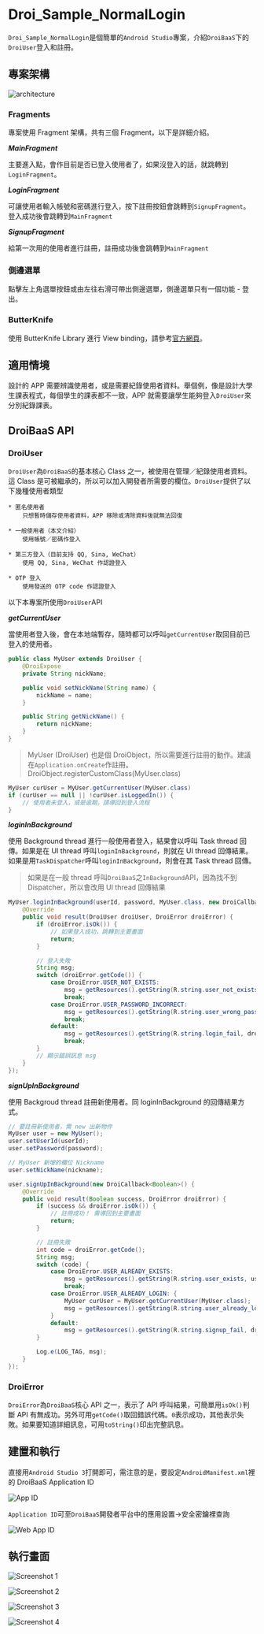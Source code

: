 # Droi\_Sample\_NormalLogin

`Droi_Sample_NormalLogin`是個簡單的`Android Studio`專案，介紹`DroiBaaS`下的`DroiUser`登入和註冊。

## 專案架構

![architecture][img_arch]

### Fragments

專案使用 Fragment 架構，共有三個 Fragment，以下是詳細介紹。

***MainFragment***

主要進入點，會作目前是否已登入使用者了，如果沒登入的話，就跳轉到`LoginFragment`。

***LoginFragment***

可讓使用者輸入帳號和密碼進行登入，按下註冊按鈕會跳轉到`SignupFragment`。登入成功後會跳轉到`MainFragment`

***SignupFragment***

給第一次用的使用者進行註冊，註冊成功後會跳轉到`MainFragment`

### 側邊選單

點擊左上角選單按鈕或由左往右滑可帶出側邊選單，側邊選單只有一個功能 - 登出。

### ButterKnife

使用 ButterKnife Library 進行 View binding，請參考[官方網頁][link_bk]。

[img_arch]: ./doc/img/img_arch.png
[link_bk]: http://jakewharton.github.io/butterknife/

## 適用情境

設計的 APP 需要辨識使用者，或是需要紀錄使用者資料。舉個例，像是設計大學生課表程式，每個學生的課表都不一致，APP 就需要讓學生能夠登入`DroiUser`來分別紀錄課表。

## DroiBaaS API

### DroiUser

`DroiUser`為`DroiBaaS`的基本核心 Class 之一，被使用在管理／紀錄使用者資料。這 Class 是可被繼承的，所以可以加入開發者所需要的欄位。`DroiUser`提供了以下幾種使用者類型

	* 匿名使用者
		只想暫時儲存使用者資料，APP 移除或清除資料後就無法回復
		
	* 一般使用者（本文介紹）
		使用帳號／密碼作登入
		
	* 第三方登入（目前支持 QQ, Sina, WeChat）
		使用 QQ, Sina, WeChat 作認證登入
		
	* OTP 登入
		使用發送的 OTP code 作認證登入
		
以下本專案所使用`DroiUser`API

***getCurrentUser***

當使用者登入後，會在本地端暫存，隨時都可以呼叫`getCurrentUser`取回目前已登入的使用者。

``` java
public class MyUser extends DroiUser {
    @DroiExpose
    private String nickName;

    public void setNickName(String name) {
        nickName = name;
    }

    public String getNickName() {
        return nickName;
    }
}
```

> MyUser (DroiUser) 也是個 DroiObject，所以需要進行註冊的動作。建議在`Application.onCreate`作註冊。
> DroiObject.registerCustomClass(MyUser.class)

``` java
MyUser curUser = MyUser.getCurrentUser(MyUser.class)
if (curUser == null || !curUser.isLoggedIn()) {
	// 使用者未登入，或是逾期，請導回到登入流程
}
```

***loginInBackground***

使用 Background thread 進行一般使用者登入，結果會以呼叫 Task thread 回傳。如果是在 UI thread 呼叫`loginInBackground`，則就在 UI thread 回傳結果。如果是用`TaskDispatcher`呼叫`loginInBackground`，則會在其 Task thread 回傳。

> 如果是在一般 thread 呼叫`DroiBaaS`之`InBackground`API，因為找不到 Dispatcher，所以會改用 UI thread 回傳結果

``` java
MyUser.loginInBackground(userId, password, MyUser.class, new DroiCallback<DroiUser>() {
    @Override
    public void result(DroiUser droiUser, DroiError droiError) {
        if (droiError.isOk()) {
            // 如果登入成功，跳轉到主要畫面
            return;
        }

        // 登入失敗
        String msg;
        switch (droiError.getCode()) {
            case DroiError.USER_NOT_EXISTS:
                msg = getResources().getString(R.string.user_not_exists, userId);
                break;
            case DroiError.USER_PASSWORD_INCORRECT:
                msg = getResources().getString(R.string.user_wrong_password);
                break;
            default:
                msg = getResources().getString(R.string.login_fail, droiError.toString());
                break;
        }
        // 顯示錯誤訊息 msg
    }
});
```

***signUpInBackground***

使用 Backgroud thread 註冊新使用者。同 loginInBackground 的回傳結果方式。

``` java
// 要註冊新使用者，需 new 出新物件
MyUser user = new MyUser();
user.setUserId(userId);
user.setPassword(password);

// MyUser 新增的欄位 Nickname
user.setNickName(nickname);

user.signUpInBackground(new DroiCallback<Boolean>() {
    @Override
    public void result(Boolean success, DroiError droiError) {
        if (success && droiError.isOk()) {
            // 註冊成功！ 需導回到主要畫面
            return;
        }

        // 註冊失敗
        int code = droiError.getCode();
        String msg;
        switch (code) {
            case DroiError.USER_ALREADY_EXISTS:
                msg = getResources().getString(R.string.user_exists, userId);
                break;
            case DroiError.USER_ALREADY_LOGIN: {
                MyUser curUser = MyUser.getCurrentUser(MyUser.class);
                msg = getResources().getString(R.string.user_already_login, curUser.getUserId());
            }
            default:
                msg = getResources().getString(R.string.signup_fail, droiError.toString());
        }

        Log.e(LOG_TAG, msg);
    }
});
```

### DroiError

`DroiError`為`DroiBaaS`核心 API 之一，表示了 API 呼叫結果，可簡單用`isOk()`判斷 API 有無成功。另外可用`getCode()`取回錯誤代碼。`0`表示成功，其他表示失敗。如果要知道詳細訊息，可用`toString()`印出完整訊息。

## 建置和執行

直接用`Android Studio 3`打開即可，需注意的是，要設定`AndroidManifest.xml`裡的 DroiBaaS Application ID

![App ID][img_app_id]

`Application ID`可至`DroiBaaS`開發者平台中的應用設置->安全密鑰裡查詢

![Web App ID][img_web_app_id]

[img_app_id]: ./doc/img/img_app_id.png
[img_web_app_id]: ./doc/img/img_web_app_id.png

## 執行畫面

![Screenshot 1][img_screen1]

![Screenshot 2][img_screen2]

![Screenshot 3][img_screen3]

![Screenshot 4][img_screen4]

[img_screen1]: ./doc/img/screen1.png
[img_screen2]: ./doc/img/screen2.png
[img_screen3]: ./doc/img/screen3.png
[img_screen4]: ./doc/img/screen4.png